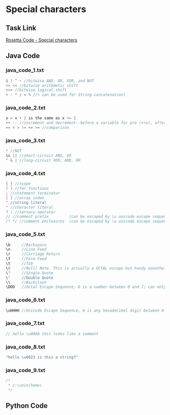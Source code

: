 # Special characters

## Task Link
[Rosetta Code - Special characters](https://rosettacode.org/wiki/Special_characters)

## Java Code
### java_code_1.txt
```java
& | ^ ~ //bitwise AND, OR, XOR, and NOT
>> << //bitwise arithmetic shift
>>> //bitwise logical shift
+ - * / = % //+ can be used for String concatenation)

```

### java_code_2.txt
```java
x = x + 2 is the same as x += 2
++ -- //increment and decrement--before a variable for pre (++x), after for post(x++)
== < > != <= >= //comparison

```

### java_code_3.txt
```java
! //NOT
&& || //short-circuit AND, OR
^ & | //long-circuit XOR, AND, OR

```

### java_code_4.txt
```java
{ } //scope
( ) //for functions
; //statement terminator
[ ] //array index
" //string literal
' //character literal
? : //ternary operator
// //comment prefix         (can be escaped by \u unicode escape sequence see below)
/* */ //comment enclosures  (can be escaped by \u unicode escape sequence see below)

```

### java_code_5.txt
```java
\b     //Backspace
\n     //Line Feed
\r     //Carriage Return
\f     //Form Feed
\t     //Tab
\0     //Null) Note. This is actually a OCTAL escape but handy nonetheless
\'     //Single Quote
\"     //Double Quote
\\     //Backslash
\DDD   //Octal Escape Sequence, D is a number between 0 and 7; can only express characters from 0 to 255 (i.e. \0 to \377)

```

### java_code_6.txt
```java
\uHHHH //Unicode Escape Sequence, H is any hexadecimal digit between 0 and 9 and between A and F

```

### java_code_7.txt
```java
// hello \u000A this looks like a comment

```

### java_code_8.txt
```java
"hello \u0022 is this a string?"

```

### java_code_9.txt
```java
/*
 * c:\unix\home\
 */

```

## Python Code

